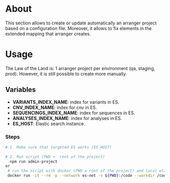 # About

This section allows to create or update automatically an arranger project based on a configuration file. Moreover, it allows to fix elements in the extended mapping that arranger creates.

# Usage

The Law of the Land is: 1 arranger project per environment (qa, staging, prod). However, it is still possible to create more manually.

## Variables
- **VARIANTS_INDEX_NAME**: index for variants in ES.
- **CNV_INDEX_NAME**: index for cnv in ES.
- **SEQUENCINGS_INDEX_NAME**: index for sequences in ES.
- **ANALYSES_INDEX_NAME**: index for analyses in ES.
- **ES_HOST**: Elastic search instance.

### Steps

```bash
# 1. Make sure that targeted ES works (ES_HOST)
  
# 2. Run script (PWD =  root of the project)
  npm run admin-project
or 
 # run the script with docker (PWD = root of the project) and local elastic search (from /dev) 
 docker run -it --rm -p --network es-net -v ${PWD}:/code --workdir /code node:18.1-alpine npm run admin-project
```

